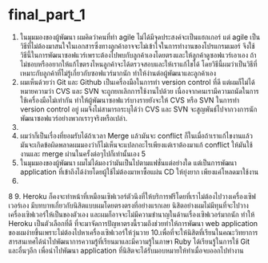 # final_part_1
1. ในมุมมองของผู้พัฒนา ผมคิดว่าคนที่ทำ agile ไม่ได้มีจุดประสงค์จะเป็นแฮกเกอร์ แต่ agile เป็นวิธีที่ไม่ต้องมาสนใจในเอกสารซึ่งทางลูกค้าอาจจะไม่เข้าใจในการทำงานของโปรแกรมเมอร์ จึงใช้วิธีนี้ในการพัฒนาซอฟแวร์เพราะต้องไปพบกับลูกค้าเองโดยตรงและให้ลูกค้าดูซอฟแวร์เอาเอง ถ้าไม่ชอบหรืออยากให้แก้ไขตรงไหนลูกค้าจะได้ตรวจสอบและให้เราแก้ไขได้  โดยวิธีนี้ผมว่าเป็นวิธีที่เหมาะกับลูกค้าที่ไม่รู้เกี่ยวกับซอฟแวร์มากนัก ทำให้ง่านต่อผู้พัฒนาและลูกค้าเอง
2. ผมเห็นด้วยว่า Git และ Github เป็นเครื่องมือในการทำ version control ที่ดี แต่ผมก็ไม่ได้หมายความว่า CVS และ SVN จะถูกยกเลิกการใช้งานไปด้วย เนื่องจากคนเรามีความถนัดในการใช้เครื่องมือไม่เท่ากัน ทำให้ผู้พัฒนาซอฟแวร์บางรายยังจะให้ CVS หรือ SVN ในการทำ version control อยู่ ผมจึงไม่สามารถระบุได้ว่า CVS และ SVN จะสูญพันธ์ไปจากวงการนักพัฒนาซอฟแวร์อย่างพวกเราๆจริงหรือเปล่า.
3. 
4. ผมว่าก็เป็นเรื่องที่ยอมรับได้ถ้าเวลา Merge แล้วมันจะ conflict ก็ในเมื่อถ้าเราแก้ไขงานแล้วมันจะเกิดข้อผิดพลาดผมมองว่าก็ไม่เห็นจะแปลกอะไรเพียงแต่เราต้องมาแก้ conflict ให้มันใช้งานและ merge ผ่านในครั้งต่อๆไปก็เท่านั้นเอง
5
6. ในมุมมองของผู้พัฒนา ผมไม่ได้มองว่ามันเป็นไปตามแฟชั่นแต่อย่างใด  แต่เป็นการพัฒนา application ที่เข้าถึงได้ง่ายโดยผู้ใช้ไม่ต้องมาหาซื้อแผ่น CD ให้ยุ่งยาก เพียงแค่โหลดมาใช้งาน
7.
8
9. Heroku ก็คงจะทำหน้าที่เหมือนเซิฟเวอร์ตัวนึงที่ให้บริการฟรีโดยที่เราไม่ต้องไปวางเครื่องเซิฟเวอร์เอง มีบทบาทเกี่ยวกับนิสิตแบบผมโดยตรงตรงที่อย่างแรกเลย นิสิตอย่างผมไม่มีทุนที่จะไปวางเครื่องเซิฟเวอร์ให้เป็นของตัวเอง และผมก็อาจจะไม่มีความชำนาญในด้านเรื่องเซิฟเวอร์มากนัก ทำให้ Heroku เป็นตัวเลือกที่ดี ที่จะมาจัดการปัญหาตรงนี้รวมถึงช่วยทำให้การพัฒนา web application ของผมง่ายขึ้นเพราะไม่ต้องไปหาเครื่องเซิฟเวอร์ให้วุ่นวาย
10.เพื่อที่จะให้นิสิตที่เรียนในคณะวิทยาการสารสนเทศได้นำไปพัฒนาการความรู้ที่เรียนมาและมีความรู้ในภาษา Ruby ได้เรียนรู้ในการใช้ Git และอื่นๆอีก เพื่อนำไปพัฒนา application ที่นิสิตจะได้รับมอบหมายให้ทำเมื่อจบออกไปทำงาน
